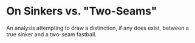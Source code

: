# On Sinkers vs. "Two-Seams"
An analysis attempting to draw a distinction, if any does exist, between a true sinker and a two-seam fastball.
